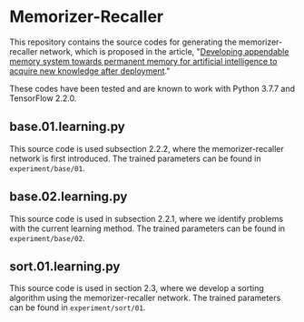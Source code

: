 # Memorizer-Recaller

This repository contains the source codes for generating the memorizer-recaller network, which is proposed in the article, "[Developing appendable memory system towards permanent memory for artificial intelligence to acquire new knowledge after deployment](https://www.biorxiv.org/content/10.1101/2023.05.25.542376v1)."

These codes have been tested and are known to work with Python 3.7.7 and TensorFlow 2.2.0.

## base.01.learning.py
This source code is used subsection 2.2.2, where the memorizer-recaller network is first introduced. The trained parameters can be found in `experiment/base/01`.

## base.02.learning.py
This source code is used in subsection 2.2.1, where we identify problems with the current learning method. The trained parameters can be found in `experiment/base/02`.

## sort.01.learning.py
This source code is used in section 2.3, where we develop a sorting algorithm using the memorizer-recaller network. The trained parameters can be found in `experiment/sort/01`.
